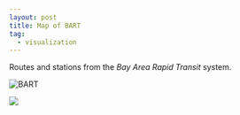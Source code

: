 ```yaml
---
layout: post
title: Map of BART
tag:
  - visualization
---
```


Routes and stations from the *Bay Area Rapid Transit* system.

![BART](https://shawenyao.github.io/BART/output/BART.svg)

<object type="image/svg+xml" data="https://shawenyao.github.io/BART/output/BART.svg" style="width:100%;height:100%;">
  <img src="https://shawenyao.github.io/BART/output/BART.svg" />
</object>
